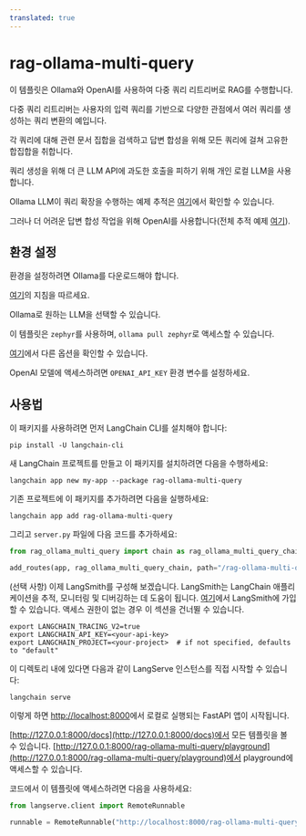 ```yaml
---
translated: true
---
```


# rag-ollama-multi-query

이 템플릿은 Ollama와 OpenAI를 사용하여 다중 쿼리 리트리버로 RAG를 수행합니다.

다중 쿼리 리트리버는 사용자의 입력 쿼리를 기반으로 다양한 관점에서 여러 쿼리를 생성하는 쿼리 변환의 예입니다.

각 쿼리에 대해 관련 문서 집합을 검색하고 답변 합성을 위해 모든 쿼리에 걸쳐 고유한 합집합을 취합니다.

쿼리 생성을 위해 더 큰 LLM API에 과도한 호출을 피하기 위해 개인 로컬 LLM을 사용합니다.

Ollama LLM이 쿼리 확장을 수행하는 예제 추적은 [여기](https://smith.langchain.com/public/8017d04d-2045-4089-b47f-f2d66393a999/r)에서 확인할 수 있습니다.

그러나 더 어려운 답변 합성 작업을 위해 OpenAI를 사용합니다(전체 추적 예제 [여기](https://smith.langchain.com/public/ec75793b-645b-498d-b855-e8d85e1f6738/r)).

## 환경 설정

환경을 설정하려면 Ollama를 다운로드해야 합니다.

[여기](https://python.langchain.com/docs/integrations/chat/ollama)의 지침을 따르세요.

Ollama로 원하는 LLM을 선택할 수 있습니다.

이 템플릿은 `zephyr`를 사용하며, `ollama pull zephyr`로 액세스할 수 있습니다.

[여기](https://ollama.ai/library)에서 다른 옵션을 확인할 수 있습니다.

OpenAI 모델에 액세스하려면 `OPENAI_API_KEY` 환경 변수를 설정하세요.

## 사용법

이 패키지를 사용하려면 먼저 LangChain CLI를 설치해야 합니다:

```shell
pip install -U langchain-cli
```

새 LangChain 프로젝트를 만들고 이 패키지를 설치하려면 다음을 수행하세요:

```shell
langchain app new my-app --package rag-ollama-multi-query
```

기존 프로젝트에 이 패키지를 추가하려면 다음을 실행하세요:

```shell
langchain app add rag-ollama-multi-query
```

그리고 `server.py` 파일에 다음 코드를 추가하세요:

```python
from rag_ollama_multi_query import chain as rag_ollama_multi_query_chain

add_routes(app, rag_ollama_multi_query_chain, path="/rag-ollama-multi-query")
```

(선택 사항) 이제 LangSmith를 구성해 보겠습니다. LangSmith는 LangChain 애플리케이션을 추적, 모니터링 및 디버깅하는 데 도움이 됩니다. [여기](https://smith.langchain.com/)에서 LangSmith에 가입할 수 있습니다. 액세스 권한이 없는 경우 이 섹션을 건너뛸 수 있습니다.

```shell
export LANGCHAIN_TRACING_V2=true
export LANGCHAIN_API_KEY=<your-api-key>
export LANGCHAIN_PROJECT=<your-project>  # if not specified, defaults to "default"
```

이 디렉토리 내에 있다면 다음과 같이 LangServe 인스턴스를 직접 시작할 수 있습니다:

```shell
langchain serve
```

이렇게 하면 [http://localhost:8000](http://localhost:8000)에서 로컬로 실행되는 FastAPI 앱이 시작됩니다.

[http://127.0.0.1:8000/docs](http://127.0.0.1:8000/docs)에서 모든 템플릿을 볼 수 있습니다.
[http://127.0.0.1:8000/rag-ollama-multi-query/playground](http://127.0.0.1:8000/rag-ollama-multi-query/playground)에서 playground에 액세스할 수 있습니다.

코드에서 이 템플릿에 액세스하려면 다음을 사용하세요:

```python
from langserve.client import RemoteRunnable

runnable = RemoteRunnable("http://localhost:8000/rag-ollama-multi-query")
```
